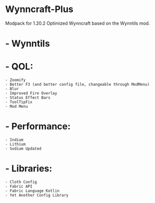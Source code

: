 # Wynncraft-Plus
Modpack for 1.20.2 Optimized Wynncraft based on the Wynntils mod.

# - Wynntils
# - QOL:
    - Zoomify
    - Better F3 (and better config file, changeable through ModMenu)
    - Blur
    - Improved Fire Overlay
    - Status Effect Bars
    - ToolTipFix
    - Mod Menu
 # - Performance:
    - Indium
    - Lithium
    - Sodium Updated
# - Libraries:
    - Cloth Config
    - Fabric API
    - Fabric Language Kotlin
    - Yet Another Config Library
